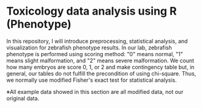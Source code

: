 # Toxicology data analysis using R (Phenotype)

In this repository, I will introduce preprocessing, statistical analysis, and visualization for zebrafish phenotype results.
In our lab, zebrafish phenotype is performed using scoring method: "0" means normal, "1" means slight malformation, and "2" means severe malformation.
We count how many embryos are score 0, 1, or 2 and make contingency table but, in general, our tables do not fulfill the precondition of using chi-square.
Thus, we normally use modified Fisher's exact test for statistical analysis.

※All example data showed in this section are all modified data, not our original data.
